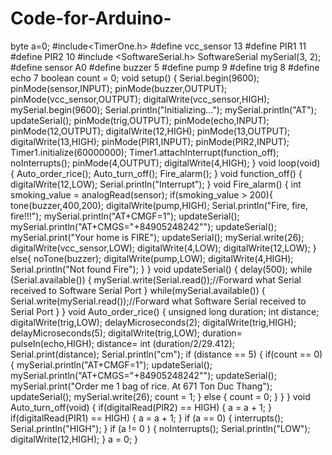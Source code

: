 # Code-for-Arduino-
byte a=0; #include&lt;TimerOne.h> #define vcc_sensor 13 #define PIR1 11 #define PIR2 10 #include &lt;SoftwareSerial.h> SoftwareSerial mySerial(3, 2); #define sensor A0 #define buzzer 5 #define pump 9 #define trig 8 #define echo 7 boolean count = 0; void setup() {   Serial.begin(9600);   pinMode(sensor,INPUT);   pinMode(buzzer,OUTPUT);   pinMode(vcc_sensor,OUTPUT);   digitalWrite(vcc_sensor,HIGH);   mySerial.begin(9600);   Serial.println("Initializing...");   mySerial.println("AT");   updateSerial();   pinMode(trig,OUTPUT);   pinMode(echo,INPUT);   pinMode(12,OUTPUT);   digitalWrite(12,HIGH);   pinMode(13,OUTPUT);   digitalWrite(13,HIGH);   pinMode(PIR1,INPUT);   pinMode(PIR2,INPUT);   Timer1.initialize(60000000);   Timer1.attachInterrupt(function_off);   noInterrupts();   pinMode(4,OUTPUT);   digitalWrite(4,HIGH); } void loop(void) {   Auto_order_rice();   Auto_turn_off();   Fire_alarm(); } void function_off() {   digitalWrite(12,LOW);   Serial.println("Interrupt"); } void Fire_alarm() {    int smoking_value = analogRead(sensor);   if(smoking_value > 200){     tone(buzzer,400,200);     digitalWrite(pump,HIGH);     Serial.println("Fire, fire, fire!!!");     mySerial.println("AT+CMGF=1");     updateSerial();     mySerial.println("AT+CMGS=\"+84905248242\"");     updateSerial();     mySerial.print("Your home is FIRE");     updateSerial();     mySerial.write(26);     digitalWrite(vcc_sensor,LOW);     digitalWrite(4,LOW);     digitalWrite(12,LOW);   }   else{     noTone(buzzer);     digitalWrite(pump,LOW);     digitalWrite(4,HIGH);     Serial.println("Not found Fire");   } } void updateSerial() {   delay(500);   while (Serial.available())   {     mySerial.write(Serial.read());//Forward what Serial received to Software Serial Port   }   while(mySerial.available())   {     Serial.write(mySerial.read());//Forward what Software Serial received to Serial Port   } } void Auto_order_rice() {     unsigned long duration;   int distance;   digitalWrite(trig,LOW);   delayMicroseconds(2);   digitalWrite(trig,HIGH);   delayMicroseconds(5);   digitalWrite(trig,LOW);   duration= pulseIn(echo,HIGH);   distance= int (duration/2/29.412);   Serial.print(distance);   Serial.println("cm");   if (distance == 5)   {     if(count == 0)     {       mySerial.println("AT+CMGF=1");       updateSerial();       mySerial.println("AT+CMGS=\"+84905248242\"");       updateSerial();       mySerial.print("Order me 1 bag of rice. At 671 Ton Duc Thang");       updateSerial();       mySerial.write(26);       count = 1;     }     else     {       count = 0;     }   } } void Auto_turn_off(void) {   if(digitalRead(PIR2) == HIGH)   {     a =  a + 1;   }   if(digitalRead(PIR1) == HIGH)   {     a = a + 1;   }   if (a == 0)   {     interrupts();     Serial.println("HIGH");   }   if (a != 0 )   {     noInterrupts();     Serial.println("LOW");     digitalWrite(12,HIGH);   }   a = 0; }
